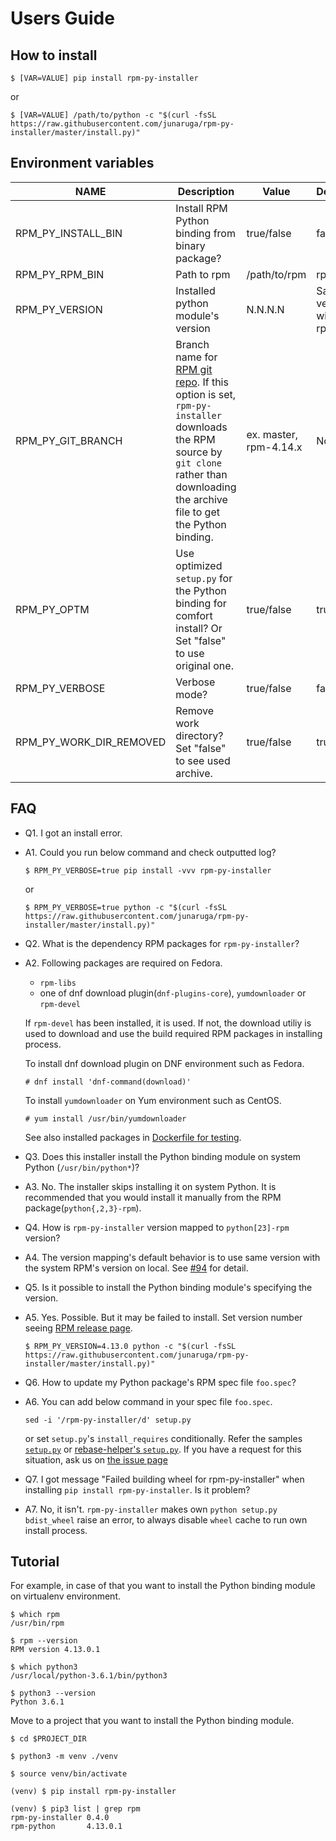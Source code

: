 # Users Guide

## How to install

```
$ [VAR=VALUE] pip install rpm-py-installer
```
or

```
$ [VAR=VALUE] /path/to/python -c "$(curl -fsSL https://raw.githubusercontent.com/junaruga/rpm-py-installer/master/install.py)"
```

## Environment variables

| NAME | Description | Value | Default |
| ---- | ----------- | ----- | ------- |
| RPM_PY_INSTALL_BIN | Install RPM Python binding from binary package? | true/false | false |
| RPM_PY_RPM_BIN | Path to rpm | /path/to/rpm | rpm |
| RPM_PY_VERSION | Installed python module's version | N.N.N.N |  Same version with rpm |
| RPM_PY_GIT_BRANCH | Branch name for [RPM git repo](https://github.com/rpm-software-management/rpm). If this option is set, `rpm-py-installer` downloads the RPM source by `git clone` rather than downloading the archive file to get the Python binding. | ex. master, rpm-4.14.x | None |
| RPM_PY_OPTM | Use optimized `setup.py` for the Python binding for comfort install? Or Set "false" to use original one. | true/false | true |
| RPM_PY_VERBOSE | Verbose mode? | true/false | false |
| RPM_PY_WORK_DIR_REMOVED | Remove work directory? Set "false" to see used archive. | true/false | true |


## FAQ

- Q1. I got an install error.
- A1. Could you run below command and check outputted log?

  ```
  $ RPM_PY_VERBOSE=true pip install -vvv rpm-py-installer
  ```

  or

  ```
  $ RPM_PY_VERBOSE=true python -c "$(curl -fsSL https://raw.githubusercontent.com/junaruga/rpm-py-installer/master/install.py)"
  ```

- Q2. What is the dependency RPM packages for `rpm-py-installer`?
- A2. Following packages are required on Fedora.
  - `rpm-libs`
  - one of dnf download plugin(`dnf-plugins-core`), `yumdownloader` or `rpm-devel`

  If `rpm-devel` has been installed, it is used. If not, the download utiliy is used to download and use the build required RPM packages in installing process.

  To install dnf download plugin on DNF environment such as Fedora.

  ```
  # dnf install 'dnf-command(download)'
  ```

  To install `yumdownloader` on Yum environment such as CentOS.

  ```
  # yum install /usr/bin/yumdownloader
  ```

  See also installed packages in [Dockerfile for testing](../.travis/Dockerfile).


- Q3. Does this installer install the Python binding module on system Python (`/usr/bin/python*`)?
- A3. No. The installer skips installing it on system Python.
  It is recommended that you would install it manually from the RPM package(`python{,2,3}-rpm`).


- Q4. How is `rpm-py-installer` version mapped to `python[23]-rpm` version?
- A4. The version mapping's default behavior is to use same version with the system RPM's version on local. See [#94](https://github.com/junaruga/rpm-py-installer/issues/94) for detail.

- Q5. Is it possible to install the Python binding module's specifying the version.
- A5. Yes. Possible. But it may be failed to install. Set version number seeing [RPM release page](https://github.com/rpm-software-management/rpm/releases).

  ```
  $ RPM_PY_VERSION=4.13.0 python -c "$(curl -fsSL https://raw.githubusercontent.com/junaruga/rpm-py-installer/master/install.py)"
  ```
- Q6. How to update my Python package's RPM spec file `foo.spec`?
- A6. You can add below command in your spec file `foo.spec`.

  ```
  sed -i '/rpm-py-installer/d' setup.py
  ```

  or set `setup.py`'s `install_requires` conditionally. Refer the samples [`setup.py`](/tests/sample/setup.py) or [rebase-helper's `setup.py`](https://github.com/rebase-helper/rebase-helper/blob/master/setup.py). If you have a request for this situation, ask us on [the issue page](https://github.com/junaruga/rpm-py-installer/issues/134)

- Q7. I got message "Failed building wheel for rpm-py-installer" when installing `pip install rpm-py-installer`. Is it problem?
- A7. No, it isn't. `rpm-py-installer` makes own `python setup.py bdist_wheel` raise an error, to always disable `wheel` cache to run own install process.

## Tutorial

For example, in case of that you want to install the Python binding module on virtualenv environment.

```
$ which rpm
/usr/bin/rpm

$ rpm --version
RPM version 4.13.0.1
```

```
$ which python3
/usr/local/python-3.6.1/bin/python3

$ python3 --version
Python 3.6.1
```

Move to a project that you want to install the Python binding module.

```
$ cd $PROJECT_DIR

$ python3 -m venv ./venv

$ source venv/bin/activate
```

```
(venv) $ pip install rpm-py-installer
```

```
(venv) $ pip3 list | grep rpm
rpm-py-installer 0.4.0
rpm-python       4.13.0.1
```

